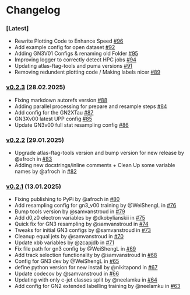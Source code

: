 # Changelog

### [Latest]

- Rewrite Plotting Code to Enhance Speed [#96](https://github.com/umami-hep/umami-preprocessing/pull/96)
- Add example config for open dataset [#92](https://github.com/umami-hep/umami-preprocessing/pull/92)
- Adding GN3V01 Configs & renaming old Folder [#95](https://github.com/umami-hep/umami-preprocessing/pull/95)
- Improving logger to correctly detect HPC jobs [#94](https://github.com/umami-hep/umami-preprocessing/pull/94)
- Updating atlas-ftag-tools and puma versions [#91](https://github.com/umami-hep/umami-preprocessing/pull/91)
- Removing redundent plotting code / Making labels nicer [#89](https://github.com/umami-hep/umami-preprocessing/pull/89)

### [v0.2.3](https://github.com/umami-hep/umami-preprocessing/releases/tag/v0.2.3) (28.02.2025)

- Fixing markdown autorefs version [#88](https://github.com/umami-hep/umami-preprocessing/pull/88)
- Adding parallel processing for prepare and resample steps [#84](https://github.com/umami-hep/umami-preprocessing/pull/84)
- Add config for the GN2XTau [#87](https://github.com/umami-hep/umami-preprocessing/pull/87)
- GN3Xv00 latest UPP config [#85](https://github.com/umami-hep/umami-preprocessing/pull/85)
- Update GN3v00 full stat resampling config [#86](https://github.com/umami-hep/umami-preprocessing/pull/86)

### [v0.2.2](https://github.com/umami-hep/umami-preprocessing/releases/tag/v0.2.2) (29.01.2025)

- Upgrade atlas-ftag-tools version and bump version for new release by @afroch in [#83](https://github.com/umami-hep/umami-preprocessing/pull/83)
- Adding new docstrings/inline comments + Clean Up some variable names by @afroch in [#82](https://github.com/umami-hep/umami-preprocessing/pull/82)

### [v0.2.1](https://github.com/umami-hep/umami-preprocessing/releases/tag/v0.2.1) (13.01.2025)

- Fixing publishing to PyPi by @afroch in [#80](https://github.com/umami-hep/umami-preprocessing/pull/80)
- Add resampling config for gn3_v00 training by @WeiShengL in [#76](https://github.com/umami-hep/umami-preprocessing/pull/76)
- Bump tools version by @samvanstroud in [#79](https://github.com/umami-hep/umami-preprocessing/pull/79)
- Add d0,z0 electron variables by @dkobylianskii in [#75](https://github.com/umami-hep/umami-preprocessing/pull/75)
- Quick fix for GN3 resampling by @samvanstroud in [#74](https://github.com/umami-hep/umami-preprocessing/pull/74)
- Tweaks for initial GN3 configs by @samvanstroud in [#73](https://github.com/umami-hep/umami-preprocessing/pull/73)
- Cleanup equal jets by @samvanstroud in [#70](https://github.com/umami-hep/umami-preprocessing/pull/70)
- Update xbb variables by @zcapjdb in [#71](https://github.com/umami-hep/umami-preprocessing/pull/71)
- Fix file path for gn3 config by @WeiShengL in [#69](https://github.com/umami-hep/umami-preprocessing/pull/69)
- Add track selection functionality by @samvanstroud in [#68](https://github.com/umami-hep/umami-preprocessing/pull/68)
- Config for GN3 dev by @WeiShengL in [#65](https://github.com/umami-hep/umami-preprocessing/pull/65)
- define python version for new install by @nikitapond in [#67](https://github.com/umami-hep/umami-preprocessing/pull/67)
- Update codecov by @samvanstroud in [#66](https://github.com/umami-hep/umami-preprocessing/pull/66)
- Updating with only c-jet classes split by @neelamku in [#64](https://github.com/umami-hep/umami-preprocessing/pull/64)
- Add config for GN2 extended labelling training by @neelamku in [#63](https://github.com/umami-hep/umami-preprocessing/pull/63)
